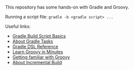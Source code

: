 This repository has some hands-on with Gradle and Groovy.

Running a script file: `gradle -b <gradle script> ...`

Useful links:
- [Gradle Build Script Basics](https://docs.gradle.org/current/userguide/tutorial_using_tasks.html)
- [About Gradle Tasks](https://docs.gradle.org/current/userguide/more_about_tasks.html)
- [Gradle DSL Reference](https://docs.gradle.org/current/dsl/)
- [Learn Groovy in Minutes](https://learnxinyminutes.com/docs/groovy/)
- [Getting familiar with Groovy](http://groovy-lang.org/groovy-dev-kit.html)
- [About Incremental Build](https://blog.gradle.org/introducing-incremental-build-support)
